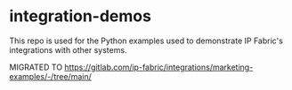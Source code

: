 # integration-demos
This repo is used for the Python examples used to demonstrate IP Fabric's integrations with other systems.

MIGRATED TO https://gitlab.com/ip-fabric/integrations/marketing-examples/-/tree/main/
